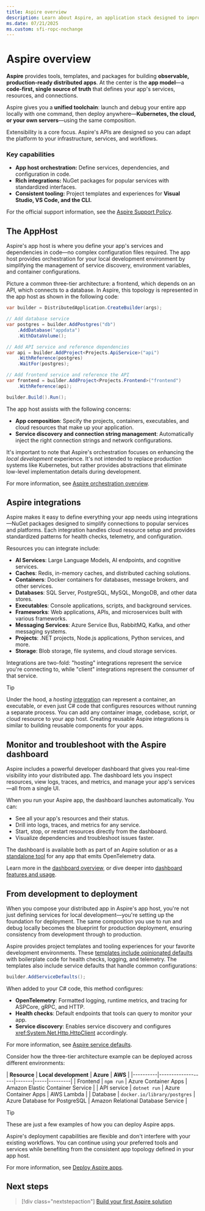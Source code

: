 ```yaml
---
title: Aspire overview
description: Learn about Aspire, an application stack designed to improve the experience of building distributed applications.
ms.date: 07/21/2025
ms.custom: sfi-ropc-nochange
---
```


# Aspire overview

**Aspire** provides tools, templates, and packages for building **observable, production-ready distributed apps**. At the center is the **app model**—a **code-first, single source of truth** that defines your app's services, resources, and connections.

Aspire gives you a **unified toolchain**: launch and debug your entire app locally with one command, then deploy anywhere—**Kubernetes, the cloud, or your own servers**—using the same composition.

Extensibility is a core focus. Aspire's APIs are designed so you can adapt the platform to your infrastructure, services, and workflows.

### Key capabilities

- **App host orchestration:** Define services, dependencies, and configuration in code.
- **Rich integrations:** NuGet packages for popular services with standardized interfaces.
- **Consistent tooling:** Project templates and experiences for **Visual Studio, VS Code, and the CLI.**

For the official support information, see the [Aspire Support Policy](https://dotnet.microsoft.com/platform/support/policy/aspire).

## The AppHost

Aspire's app host is where you define your app's services and dependencies in code—no complex configuration files required. The app host provides orchestration for your local development environment by simplifying the management of service discovery, environment variables, and container configurations.

Picture a common three-tier architecture: a frontend, which depends on an API, which connects to a database. In Aspire, this topology is represented in the app host as shown in the following code:

```csharp
var builder = DistributedApplication.CreateBuilder(args);

// Add database service
var postgres = builder.AddPostgres("db")
    .AddDatabase("appdata")
    .WithDataVolume();

// Add API service and reference dependencies
var api = builder.AddProject<Projects.ApiService>("api")
    .WithReference(postgres)
    .WaitFor(postgres);

// Add frontend service and reference the API
var frontend = builder.AddProject<Projects.Frontend>("frontend")
    .WithReference(api);

builder.Build().Run();
```

The app host assists with the following concerns:

- **App composition**: Specify the projects, containers, executables, and cloud resources that make up your application.
- **Service discovery and connection string management**: Automatically inject the right connection strings and network configurations.

It's important to note that Aspire's orchestration focuses on enhancing the _local development_ experience. It's not intended to replace production systems like Kubernetes, but rather provides abstractions that eliminate low-level implementation details during development.

For more information, see [Aspire orchestration overview](../fundamentals/app-host-overview.md).

## Aspire integrations

Aspire makes it easy to define everything your app needs using integrations—NuGet packages designed to simplify connections to popular services and platforms. Each integration handles cloud resource setup and provides standardized patterns for health checks, telemetry, and configuration.

Resources you can integrate include:

- **AI Services**: Large Language Models, AI endpoints, and cognitive services.
- **Caches**: Redis, in-memory caches, and distributed caching solutions.
- **Containers**: Docker containers for databases, message brokers, and other services.
- **Databases**: SQL Server, PostgreSQL, MySQL, MongoDB, and other data stores.
- **Executables**: Console applications, scripts, and background services.
- **Frameworks**: Web applications, APIs, and microservices built with various frameworks.
- **Messaging Services**: Azure Service Bus, RabbitMQ, Kafka, and other messaging systems.
- **Projects**: .NET projects, Node.js applications, Python services, and more.
- **Storage**: Blob storage, file systems, and cloud storage services.

Integrations are two-fold: "hosting" integrations represent the service you're connecting to, while "client" integrations represent the consumer of that service.

> [!TIP]
> Under the hood, a _hosting_ [integration](../fundamentals/integrations-overview.md) can represent a container, an executable, or even just C# code that configures resources without running a separate process. You can add any container image, codebase, script, or cloud resource to your app host. Creating reusable Aspire integrations is similar to building reusable components for your apps.

## Monitor and troubleshoot with the Aspire dashboard

Aspire includes a powerful developer dashboard that gives you real-time visibility into your distributed app. The dashboard lets you inspect resources, view logs, traces, and metrics, and manage your app's services—all from a single UI.

When you run your Aspire app, the dashboard launches automatically. You can:

- See all your app's resources and their status.
- Drill into logs, traces, and metrics for any service.
- Start, stop, or restart resources directly from the dashboard.
- Visualize dependencies and troubleshoot issues faster.

The dashboard is available both as part of an Aspire solution or as a [standalone tool](../fundamentals/dashboard/standalone.md) for any app that emits OpenTelemetry data.

Learn more in the [dashboard overview](../fundamentals/dashboard/overview.md), or dive deeper into [dashboard features and usage](../fundamentals/dashboard/explore.md).

## From development to deployment

When you compose your distributed app in Aspire's app host, you're not just defining services for local development—you're setting up the foundation for deployment. The same composition you use to run and debug locally becomes the blueprint for production deployment, ensuring consistency from development through to production.

Aspire provides project templates and tooling experiences for your favorite development environments. These [templates include opinionated defaults](../fundamentals/aspire-sdk-templates.md) with boilerplate code for health checks, logging, and telemetry. The templates also include service defaults that handle common configurations:

```csharp
builder.AddServiceDefaults();
```

When added to your C# code, this method configures:

- **OpenTelemetry**: Formatted logging, runtime metrics, and tracing for ASPCore, gRPC, and HTTP.
- **Health checks**: Default endpoints that tools can query to monitor your app.
- **Service discovery**: Enables service discovery and configures <xref:System.Net.Http.HttpClient> accordingly.

For more information, see [Aspire service defaults](../fundamentals/service-defaults.md).

Consider how the three-tier architecture example can be deployed across different environments:

| **Resource** | **Local development** | **Azure** | **AWS** |
|----------|-------------------|-------|-----|---------|
| Frontend | `npm run` | Azure Container Apps | Amazon Elastic Container Service |
| API service | `dotnet run` | Azure Container Apps | AWS Lambda |
| Database | `docker.io/library/postgres` | Azure Database for PostgreSQL | Amazon Relational Database Service |

> [!TIP]
> These are just a few examples of how you can deploy Aspire apps.

Aspire's deployment capabilities are flexible and don't interfere with your existing workflows. You can continue using your preferred tools and services while benefiting from the consistent app topology defined in your app host.

For more information, see [Deploy Aspire apps](../deployment/overview.md).

## Next steps

> [!div class="nextstepaction"]
> [Build your first Aspire solution](build-your-first-aspire-app.md)

